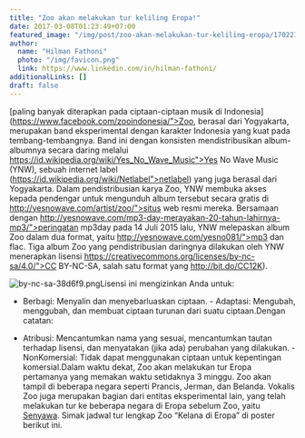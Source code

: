 ```yaml
---
title: "Zoo akan melakukan tur keliling Eropa!"
date: 2017-03-08T01:23:49+07:00
featured_image: "/img/post/zoo-akan-melakukan-tur-keliling-eropa/17022101_762857790538705_9049887835979853950_n.jpg"
author:
  name: "Hilman Fathoni"
  photo: "/img/favicon.png"
  link: https://www.linkedin.com/in/hilman-fathoni/
additionalLinks: []
draft: false
---
```



[paling banyak diterapkan pada ciptaan-ciptaan musik di Indonesia](https://www.facebook.com/zooindonesia/">Zoo, berasal dari Yogyakarta, merupakan band eksperimental dengan karakter Indonesia yang kuat pada tembang-tembangnya. Band ini dengan konsisten mendistribusikan album-albumnya secara daring melalui https://id.wikipedia.org/wiki/Yes_No_Wave_Music">Yes No Wave Music (YNW), sebuah internet label (https://id.wikipedia.org/wiki/Netlabel">netlabel) yang juga berasal dari Yogyakarta. Dalam pendistribusian karya Zoo, YNW membuka akses kepada pendengar untuk mengunduh album tersebut secara gratis di http://yesnowave.com/artist/zoo/">situs web resmi mereka. Bersamaan dengan http://yesnowave.com/mp3-day-merayakan-20-tahun-lahirnya-mp3/">peringatan mp3day pada 14 Juli 2015 lalu, YNW melepaskan album Zoo dalam dua format, yaitu http://yesnowave.com/yesno081/">mp3 dan flac. Tiga album Zoo yang pendistribusian daringnya dilakukan oleh YNW menerapkan lisensi https://creativecommons.org/licenses/by-nc-sa/4.0/">CC BY-NC-SA, salah satu format yang http://bit.do/CC12K).

<img src="../../uploads/by-nc-sa-38d6f9.png" alt="by-nc-sa-38d6f9.png" class="img-fluid w-25 borderless mt-3 mb-4">Lisensi ini mengizinkan Anda untuk:

  - Berbagi: Menyalin dan menyebarluaskan ciptaan.  - Adaptasi: Mengubah, menggubah, dan membuat ciptaan turunan dari suatu ciptaan.Dengan catatan:

  - Atribusi: Mencantumkan nama yang sesuai, mencantumkan tautan terhadap lisensi, dan menyatakan (jika ada) perubahan yang dilakukan.  - NonKomersial: Tidak dapat menggunakan ciptaan untuk kepentingan komersial.Dalam waktu dekat, Zoo akan melakukan tur Eropa pertamanya yang memakan waktu setidaknya 3 minggu. Zoo akan tampil di beberapa negara seperti Prancis, Jerman, dan Belanda. Vokalis Zoo juga merupakan bagian dari entitas eksperimental lain, yang telah melakukan tur ke beberapa negara di Eropa sebelum Zoo, yaitu [Senyawa](http://creativecommons.or.id/2016/05/koleksi-petites-planetes-senyawa-e2-80-a2-calling-the-new-gods-live-in-java-dengan-by-nc-sa-3-0/). Simak jadwal tur lengkap Zoo “Kelana di Eropa” di poster berikut ini.        

